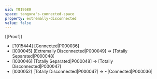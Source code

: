 ```yaml
---
uid: T019580
space: tangora's-connected-space
property: extremally-disconnected
value: false
---
```

[[Proof]]

* [T015444] [Connected|P000036]
* [I000045] [Extremally Disconnected|P000049] => [Totally Separated|P000048]
* [I000046] [Totally Separated|P000048] => [Totally Disconnected|P000047]
* [I000052] [Totally Disconnected|P000047] => ~[Connected|P000036]

